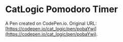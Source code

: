 # CatLogic Pomodoro Timer

A Pen created on CodePen.io. Original URL: [https://codepen.io/cat_logic/pen/pobaYwj](https://codepen.io/cat_logic/pen/pobaYwj).

